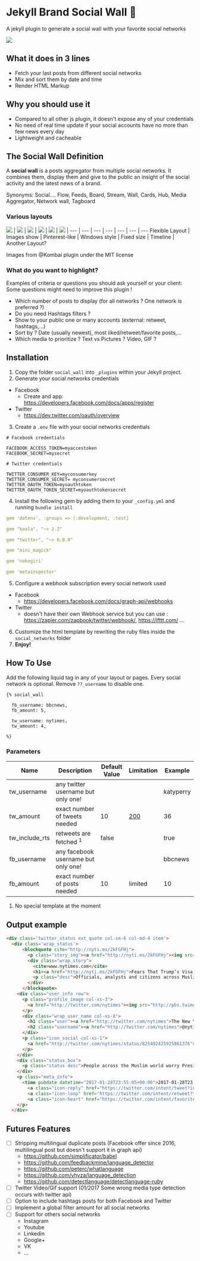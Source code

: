 # Jekyll Brand Social Wall :barber:
A jekyll plugin to generate a social wall with your favorite social networks

![](img_readme/render_example.png)

## What it does in 3 lines
 * Fetch your last posts from different social networks
 * Mix and sort them by date and time
 * Render HTML Markup

## Why you should use it
 * Compared to all other js plugin, it doesn't expose any of your credentials
 * No need of real time update if your social accounts have no more than few news every day
 * Lightweight and cacheable

## The Social Wall Definition

A **social wall** is a posts aggregator from multiple social networks. It combines them, display them and give to the public an insight of the social activity and the latest news of a brand.

Synonyms: Social.... Flow, Feeds, Board, Stream, Wall, Cards, Hub, Media Aggregator, Network wall, Tagboard

### Various layouts

[![](img_readme/social_wall-1c968.png)](https://github.com/kombai/freewall)  | [![](img_readme/social_wall-87882.png)](https://github.com/kombai/freewall)  | [![](img_readme/social_wall-2780a.png)](https://github.com/kombai/freewall)  |  [![](img_readme/social_wall-4a303.png)](https://github.com/kombai/freewall) | ![](img_readme/social_wall-square.png) | ![](img_readme/social_wall-timeline.png) |
 --- | --- | --- | --- | --- | --- | ---
 Flexible Layout | Images show | Pinterest-like | Windows style | Fixed size |  Timeline | Another Layout?

Images from @Kombai plugin under the MIT license

### What do you want to highlight?
Examples of criteria or questions you should ask yourself or your client:
Some questions might need to improve this plugin !

 - Which number of posts to display (for all networks ? One network is preferred ?)
 - Do you need Hashtags filters ?
 - Show to your public one or many accounts (external: retweet, hashtags,...)
 - Sort by ? Date (usually newest), most liked/retweet/favorite posts,...
 - Which media to prioritize ? Text vs Pictures ? Video, GIF ?

## Installation

1. Copy the folder `social_wall`  into `_plugins`  within your Jekyll project.
2. Generate your social networks credentials
 - Facebook
    - Create and app: https://developers.facebook.com/docs/apps/register
 - Twitter
    - https://dev.twitter.com/oauth/overview
3. Create a `.env` file with your social networks credentials

  ```
  # Facebook credentials

  FACEBOOK_ACCESS_TOKEN=myaccestoken
  FACEBOOK_SECRET=mysecret

  # Twitter credentials

  TWITTER_CONSUMER_KEY=myconsumerkey
  TWITTER_CONSUMER_SECRET= myconsumersecret
  TWITTER_OAUTH_TOKEN=myoauthtoken
  TWITTER_OAUTH_TOKEN_SECRET=myoauthtokensecret
  ```
4. Install the following gem by adding them to your `_config.yml` and running `bundle install`

  ```yaml
  gem 'dotenv', :groups => [:development, :test]

  gem "koala", "~> 2.2"

  gem "twitter", "~> 6.0.0"

  gem "mini_magick"

  gem 'nokogiri'

  gem 'metainspector'
  ```
5. Configure a webhook subscription every social network used
 - Facebook
    - https://developers.facebook.com/docs/graph-api/webhooks
 - Twitter
    - doesn't have their own Webhook service but you can use : https://zapier.com/zapbook/twitter/webhook/, https://ifttt.com/ ...
6. Customize the html template by rewriting the ruby files inside the `social_networks` folder
7. **Enjoy!**

## How To Use
Add the following liquid tag in any of your layout or pages. Every social network is optional. Remove `??_username` to disable one.

```liquid
{% social_wall

  fb_username: bbcnews,
  fb_amount: 5,

  tw_username: nytimes,
  tw_amount: 4,
  
%}
```

### Parameters

Name| Description|Default Value| Limitation | Example
----|----|----|----|----
tw_username| any twitter username but only one! |  | | katyperry
tw_amount| exact number of tweets needed| 10 | [200](https://dev.twitter.com/rest/reference/get/statuses/user_timeline#parameters) | 36
tw_include_rts| retweets are fetched <sup>1</sup> | false | | true
fb_username| any facebook username but only one! | | | bbcnews
fb_amount| exact number of posts needed| 10 | limited | 10

1. No special template at the moment

## Output example

```html
<div class='twitter_status ext_quote col-sm-6 col-md-4 item'>
  <div class='wrap_status'>
      <blockquote cite="http://nyti.ms/2kFGFHj">
        <p class="story_img"><a href="http://nyti.ms/2kFGFHj"><img src="https://static01.nyt.com/images/2017/01/28/world/28muslim/28muslim-facebookJumbo.jpg"></a></p>
        <div class="wrap_story">
          <cite>www.nytimes.com</cite>
          <h1><a href="http://nyti.ms/2kFGFHj">Fears That Trump’s Visa Ban Betrays Friends and Bolsters Enemies - The New York Times</a></h1>
          <p class="desc">Officials, analysts and citizens across Muslim-majority countries said the order was a sign that President Trump sees Islam itself as the problem.</p>
        </div>
      </blockquote>
    <div class="user_info row">
      <p class="profile_image col-xs-3">
        <a href="http://twitter.com/nytimes"><img src="http://pbs.twimg.com/profile_images/758384037589348352/KB3RFwFm.jpg" /></a>
      </p>
      <div class="wrap_user_name col-xs-8">
        <h1 class="user"><a href="http://twitter.com/nytimes">The New York Times</a></h1>
        <h2 class="username"><a href="http://twitter.com/nytimes">@nytimes</a></h2>
      </div>
      <p class="icon_social col-xs-1">
        <a href="http://twitter.com/nytimes/status/825492425925861376"><span class="icon-twitter"></span></a>
      </p>
    </div>
    <div class="status_box">
      <p class="status desc">People across the Muslim world worry President Trump's executive order is a sign that he sees Islam as the problem </p>
    </div>
    <p class="meta_info">
      <time pubdate datetime="2017-01-28T23:55:05+00:00">2017-01-28T23:55:05+00:00</time>
        <a class="icon-reply" href="https://twitter.com/intent/tweet?in_reply_to=825492425925861376" ></a>
        <a class="icon-loop" href="https://twitter.com/intent/retweet?tweet_id=825492425925861376" ></a>
        <a class="icon-heart" href="https://twitter.com/intent/favorite?tweet_id=#825492425925861376" ></a>
    </p>
  </div>
```

## Futures Features
- [ ] Stripping multilingual duplicate posts (Facebook offer since 2016, multilingual post but doesn't support it in graph api)
   - https://github.com/simplificator/babel
   - https://github.com/feedbackmine/language_detector
   - https://github.com/peterc/whatlanguage
   - https://github.com/vhyza/language_detection
   - https://github.com/detectlanguage/detectlanguage-ruby
- [ ] Twitter Video/Gif support (01/2017 Some wrong media type detection occurs with twitter api)
- [ ] Option to include hashtags posts for both Facebook and Twitter
- [ ] Implement a global filter amount for all social networks
- [ ] Support for others social networks
  - Instagram
  - Youtube
  - Linkedin
  - Google+
  - VK
  - ...
